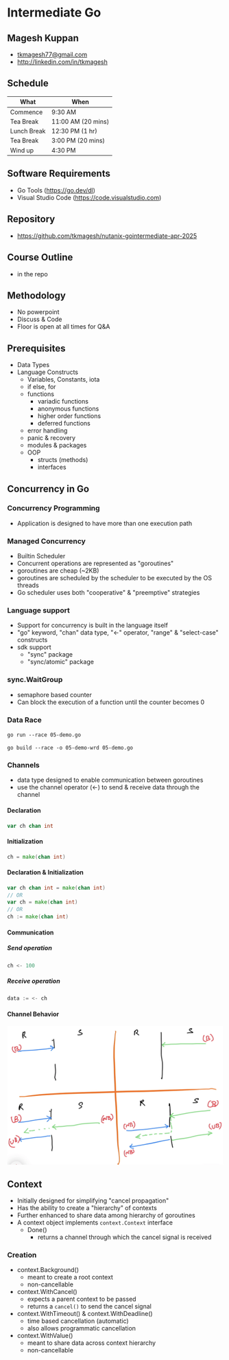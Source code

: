 # Intermediate Go

## Magesh Kuppan
- tkmagesh77@gmail.com
- http://linkedin.com/in/tkmagesh

## Schedule
| What | When |
|----|---|
| Commence | 9:30 AM |
| Tea Break  | 11:00 AM (20 mins) |
| Lunch Break | 12:30 PM (1 hr) |
| Tea Break | 3:00 PM (20 mins) |
| Wind up | 4:30 PM |

## Software Requirements
- Go Tools (https://go.dev/dl)
- Visual Studio Code (https://code.visualstudio.com)

## Repository
- https://github.com/tkmagesh/nutanix-gointermediate-apr-2025

## Course Outline
- in the repo

## Methodology
- No powerpoint
- Discuss & Code
- Floor is open at all times for Q&A

## Prerequisites
- Data Types
- Language Constructs
    - Variables, Constants, iota
    - if else, for
    - functions
        - variadic functions
        - anonymous functions
        - higher order functions
        - deferred functions
    - error handling
    - panic & recovery
    - modules & packages
    - OOP
        - structs (methods)
        - interfaces

## Concurrency in Go

### Concurrency Programming
- Application is designed to have more than one execution path

### Managed Concurrency
- Builtin Scheduler
- Concurrent operations are represented as "goroutines"
- goroutines are cheap (~2KB)
- goroutines are scheduled by the scheduler to be executed by the OS threads
- Go scheduler uses both "cooperative" & "preemptive" strategies

### Language support
- Support for concurrency is built in the language itself
- "go" keyword, "chan" data type, "<-" operator, "range" & "select-case" constructs
- sdk support
    - "sync" package
    - "sync/atomic" package

### sync.WaitGroup
- semaphore based counter
- Can block the execution of a function until the counter becomes 0

### Data Race
```shell
go run --race 05-demo.go
```

```shell
go build --race -o 05-demo-wrd 05-demo.go
```

### Channels
- data type designed to enable communication between goroutines
- use the channel operator (<-) to send & receive data through the channel

#### Declaration
```go
var ch chan int
```

#### Initialization
```go
ch = make(chan int)
```

#### Declaration & Initialization
```go
var ch chan int = make(chan int)
// OR
var ch = make(chan int)
// OR
ch := make(chan int)
```

#### Communication
##### Send operation
```go
ch <- 100
```
##### Receive operation
```go
data := <- ch
```
#### Channel Behavior
![image](./images/channel-behavior.png)

## Context
- Initially designed for simplifying "cancel propagation"
- Has the ability to create a "hierarchy" of contexts
- Further enhanced to share data among hierarchy of goroutines
- A context object implements `context.Context` interface
    - Done() 
        - returns a channel through which the cancel signal is received
### Creation
- context.Background()
    - meant to create a root context
    - non-cancellable
- context.WithCancel()
    - expects a parent context to be passed
    - returns a `cancel()` to send the cancel signal
- context.WithTimeout() & context.WithDeadline()
    - time based cancellation (automatic)
    - also allows programmatic cancellation
- context.WithValue()
    - meant to share data across context hierarchy
    - non-cancellable